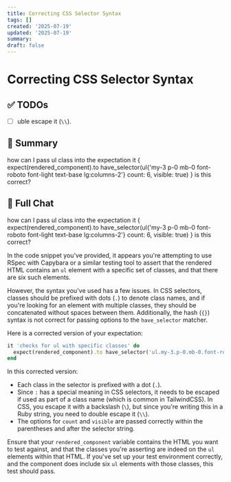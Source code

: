 ```yaml
---
title: Correcting CSS Selector Syntax
tags: []
created: '2025-07-19'
updated: '2025-07-19'
summary:
draft: false
---
```


# Correcting CSS Selector Syntax

## ✅ TODOs
- [ ] uble escape it (`\\`).

## 📌 Summary
how can I pass ul class into the expectation it { expect(rendered_component).to have_selector(ul{'my-3 p-0 mb-0 font-roboto font-light text-base lg:columns-2'} count: 6, visible: true) } is this correct?

## 🧠 Full Chat


how can I pass ul class into the expectation it { expect(rendered_component).to have_selector(ul{'my-3 p-0 mb-0 font-roboto font-light text-base lg:columns-2'} count: 6, visible: true) } is this correct?

In the code snippet you've provided, it appears you're attempting to use RSpec with Capybara or a similar testing tool to assert that the rendered HTML contains an `ul` element with a specific set of classes, and that there are six such elements.

However, the syntax you've used has a few issues. In CSS selectors, classes should be prefixed with dots (`.`) to denote class names, and if you're looking for an element with multiple classes, they should be concatenated without spaces between them. Additionally, the hash (`{}`) syntax is not correct for passing options to the `have_selector` matcher.

Here is a corrected version of your expectation:

```ruby
it 'checks for ul with specific classes' do
  expect(rendered_component).to have_selector('ul.my-3.p-0.mb-0.font-roboto.font-light.text-base.lg\\:columns-2', count: 6, visible: true)
end
```

In this corrected version:

- Each class in the selector is prefixed with a dot (`.`).
- Since `:` has a special meaning in CSS selectors, it needs to be escaped if used as part of a class name (which is common in TailwindCSS). In CSS, you escape it with a backslash (`\`), but since you're writing this in a Ruby string, you need to double escape it (`\\`).
- The options for `count` and `visible` are passed correctly within the parentheses and after the selector string.

Ensure that your `rendered_component` variable contains the HTML you want to test against, and that the classes you're asserting are indeed on the `ul` elements within that HTML. If you've set up your test environment correctly, and the component does include six `ul` elements with those classes, this test should pass.